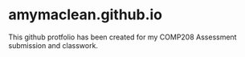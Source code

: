 # amymaclean.github.io
This github protfolio has been created for my COMP208 Assessment submission and classwork. 
